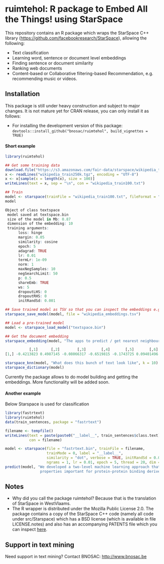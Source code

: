 # ruimtehol: R package to Embed All the Things! using StarSpace

This repository contains an R package which wraps the StarSpace C++ library (https://github.com/facebookresearch/StarSpace), allowing the following:

- Text classification
- Learning word, sentence or document level embeddings
- Finding sentence or document similarity
- Ranking web documents
- Content-based or Collaborative filtering-based Recommendation, e.g. recommending music or videos.

## Installation

This package is still under heavy construction and subject to major changes. It is not mature yet for CRAN release, you can only install it as follows:

- For installing the development version of this package: `devtools::install_github("bnosac/ruimtehol", build_vignettes = TRUE)`


#### Short example


```r
library(ruimtehol)

## Get some training data
download.file("https://s3.amazonaws.com/fair-data/starspace/wikipedia_train250k.tgz", "wikipedia_train250k.tgz")
x <- readLines("wikipedia_train250k.tgz", encoding = "UTF-8")
x <- x[sample(x = length(x), size = 100)]
writeLines(text = x, sep = "\n", con = "wikipedia_train100.txt")
```

```r
## Train
model <- starspace(trainFile = "wikipedia_train100.txt", fileFormat = "labelDoc", dim = 10, trainMode = 3)
model

Object of class textspace
 model saved at textspace.bin
 size of the model in Mb: 0.87
 dimension of the embedding: 10
 training arguments:
      loss: hinge
      margin: 0.05
      similarity: cosine
      epoch: 5
      adagrad: TRUE
      lr: 0.01
      termLr: 1e-09
      norm: 1
      maxNegSamples: 10
      negSearchLimit: 50
      p: 0.5
      shareEmb: TRUE
      ws: 5
      dropoutLHS: 0
      dropoutRHS: 0
      initRandSd: 0.001
```

```r
## Save trained model as TSV so that you can inspect the embeddings e.g. with data.table::fread("wikipedia_embeddings.tsv")
starspace_save_model(model, file = "wikipedia_embeddings.tsv")

## Load a pre-trained model
model <- starspace_load_model("textspace.bin")

## Get the document embedding
starspace_embedding(model, "The apps to predict / get nearest neighbours are still under construction.")

           [,1]      [,2]        [,3]       [,4]       [,5]       [,6]       [,7]     [,8]      [,9]      [,10]
[1,] -0.4213823 0.4987145 -0.08066317 -0.6519815 -0.1743725 0.09401496 0.02670185 0.262726 0.1761705 0.04599866

starspace_knn(model, "What does this bunch of text look like", k = 10)
starspace_dictionary(model)
```

Currently the package allows to do model building and getting the embeddings. More functionality will be added soon.

#### Another example

Below Starspace is used for classification

```r
library(fastrtext)
library(ruimtehol)
data(train_sentences, package = "fastrtext")

filename <- tempfile()
writeLines(text = paste(paste0("__label__", train_sentences$class.text),  tolower(train_sentences$text)),
           con = filename)

model <- starspace(file = "fastrtext.bin", trainFile = filename, 
                   trainMode = 0, label = "__label__", 
                   similarity = "dot", verbose = TRUE, initRandSd = 0.01, adagrad = FALSE, 
                   ngrams = 1, lr = 0.01, epoch = 5, thread = 20, dim = 10, negSearchLimit = 5, maxNegSamples = 3)
predict(model, "We developed a two-level machine learning approach that in the first level considers two different 
                properties important for protein-protein binding derived from structural models of V3 and V3 sequences.")                   
```

## Notes

- Why did you call the package ruimtehol? Because that is the translation of StarSpace in WestVlaams.
- The R wrapper is distributed under the Mozilla Public License 2.0. The package contains a copy of the StarSpace C++ code (namely all code under src/Starspace) which has a BSD license (which is available in file LICENSE.notes) and also has an accompanying PATENTS file which you can inspect [here](inst/PATENTS).

## Support in text mining

Need support in text mining?
Contact BNOSAC: http://www.bnosac.be
